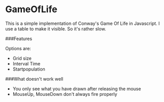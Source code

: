 GameOfLife
==========

This is a simple implementation of Conway's Game Of Life in Javascript. I use a table to make it visible. So it's rather slow.


###Features

Options are:
 -  Grid size
 -  Interval Time
 -  Startpopulation
 

###What doesn't work well
 -  You only see what you have drawn after releasing the mouse
 -  MouseUp, MouseDown don't always fire properly

